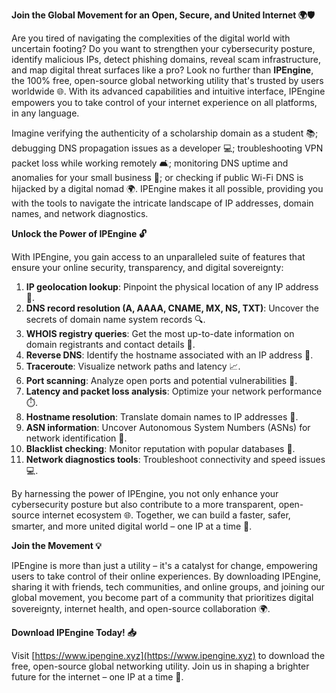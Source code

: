 **Join the Global Movement for an Open, Secure, and United Internet 🌍🛡️**

Are you tired of navigating the complexities of the digital world with uncertain footing? Do you want to strengthen your cybersecurity posture, identify malicious IPs, detect phishing domains, reveal scam infrastructure, and map digital threat surfaces like a pro? Look no further than **IPEngine**, the 100% free, open-source global networking utility that's trusted by users worldwide 🌐. With its advanced capabilities and intuitive interface, IPEngine empowers you to take control of your internet experience on all platforms, in any language.

Imagine verifying the authenticity of a scholarship domain as a student 📚; debugging DNS propagation issues as a developer 💻; troubleshooting VPN packet loss while working remotely 🛋️; monitoring DNS uptime and anomalies for your small business 🏢; or checking if public Wi-Fi DNS is hijacked by a digital nomad 🌍. IPEngine makes it all possible, providing you with the tools to navigate the intricate landscape of IP addresses, domain names, and network diagnostics.

**Unlock the Power of IPEngine 🔓**

With IPEngine, you gain access to an unparalleled suite of features that ensure your online security, transparency, and digital sovereignty:

1.  **IP geolocation lookup**: Pinpoint the physical location of any IP address 📍.
2.  **DNS record resolution (A, AAAA, CNAME, MX, NS, TXT)**: Uncover the secrets of domain name system records 🔍.
3.  **WHOIS registry queries**: Get the most up-to-date information on domain registrants and contact details 🔎.
4.  **Reverse DNS**: Identify the hostname associated with an IP address 🔄.
5.  **Traceroute**: Visualize network paths and latency 📈.
6.  **Port scanning**: Analyze open ports and potential vulnerabilities 🔩.
7.  **Latency and packet loss analysis**: Optimize your network performance ⏱️.
8.  **Hostname resolution**: Translate domain names to IP addresses 🔄.
9.  **ASN information**: Uncover Autonomous System Numbers (ASNs) for network identification 🔗.
10. **Blacklist checking**: Monitor reputation with popular databases 🔴.
11. **Network diagnostics tools**: Troubleshoot connectivity and speed issues 💻.

By harnessing the power of IPEngine, you not only enhance your cybersecurity posture but also contribute to a more transparent, open-source internet ecosystem 🌐. Together, we can build a faster, safer, smarter, and more united digital world – one IP at a time 🚀.

**Join the Movement 💡**

IPEngine is more than just a utility – it's a catalyst for change, empowering users to take control of their online experiences. By downloading IPEngine, sharing it with friends, tech communities, and online groups, and joining our global movement, you become part of a community that prioritizes digital sovereignty, internet health, and open-source collaboration 🌍.

**Download IPEngine Today! 📥**

Visit [https://www.ipengine.xyz](https://www.ipengine.xyz) to download the free, open-source global networking utility. Join us in shaping a brighter future for the internet – one IP at a time 🚀.
